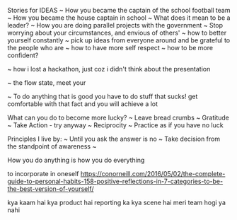Stories for IDEAS
~ How you became the captain of the school football team
~ How you became the house captain in school
~ What does it mean to be a leader?
~ How you are doing parallel projects with the government
~ Stop worrying about your circumstances, and envious of others'
~ how to better yourself constantly
~ pick up ideas from everyone around and be grateful to the people who are
~ how to have more self respect
~ how to be more confident?

~ how i lost a hackathon, just coz i didn't think about the presentation


~ the flow state, meet your


~ To do anything that is good you have to do stuff that sucks! get comfortable with that fact and you will achieve a lot




What can you do to become more lucky?
~ Leave bread crumbs
~ Gratitude
~ Take Action - try anyway
~ Reciprocity
~ Practice as if you have no luck

Principles I live by:
~ Until you ask the answer is no
~ Take decision from the standpoint of awareness
~

<Recently added> How you do anything is how you do everything


to incorporate in oneself
https://conorneill.com/2016/05/02/the-complete-guide-to-personal-habits-158-positive-reflections-in-7-categories-to-be-the-best-version-of-yourself/




kya kaam hai
kya product hai
reporting ka kya scene hai
meri team hogi ya nahi 
